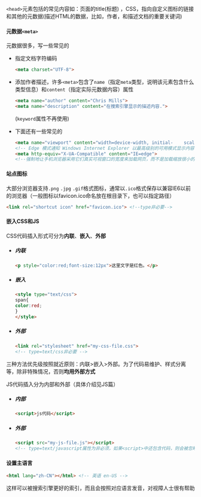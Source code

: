 `<head>`元素包括的常见内容如：页面的title(标题) ，CSS，指向自定义图标的链接和其他的元数据(描述HTML的数据，比如，作者，和描述文档的重要关键词)

#### 元数据`<meta>`

元数据很多，写一些常见的

- 指定文档字符编码

  ```html
  <meta charset="UTF-8">
  ```
  
- 添加作者描述，许多`<meta>`包含了`name`（指定`meta`类型，说明该元素包含什么类型信息）和`content`（指定实际元数据内容）属性

  ```html
  <meta name="author" content="Chris Mills">
  <meta name="description" content="在搜索引擎显示的描述内容.">
  ```

  (`keyword`属性不再使用)

- 下面还有一些常见的

  ```html
  <meta name="viewport" content="width=device-width, initial-    scale=1.0">
  <!-- Edge 模式通知 Windows Internet Explorer 以最高级别的可用模式显示内容 -->
  <meta http-equiv="X-UA-Compatible" content="IE=edge">
  <!--强制地让手机浏览器采用它们真实可视窗口的宽度来加载网页，而不是加载缩放很小的页面，`initial-scale` 为页面初始缩放大小-->
  ```

#### 站点图标

大部分浏览器支持`.png` `.jpg` `.gif`格式图标，通常以`.ico`格式保存以兼容IE6以前的浏览器（一般图标以favicon.ico命名放在根目录下，也可以指定路径）

```html
<link rel="shortcut icon" href="favicon.ico"> <!--type非必要-->

```

#### 嵌入CSS和JS

CSS代码插入形式可分为**内联**、**嵌入**、**外部**

- ##### 内联

  ```html
  <p style="color:red;font-size:12px">这里文字是红色。</p>
  
  ```

- ##### 嵌入

  ```html
  <style type="text/css">
  span{
  color:red;
  }
  </style>
  ```

- ##### 外部

  ```html
  <link rel="stylesheet" href="my-css-file.css">
  <!-- type=text/css非必要 -->
  ```

三种方法优先级按照就近原则：内联>嵌入>外部。为了代码易维护、样式分离等，除非特殊情况，否则**均用外部方式**

JS代码插入分为内部和外部（具体介绍见JS篇）

- ##### 内部

  ```html
  <script>js代码</script>
  ```

- ##### 外部

  ```html
  <script src="my-js-file.js"></script>
  <!-- type=text/javascript属性为非必须，如果<script>中还包含代码，则会被忽略 -->
  ```

#### 设置主语言

```html
<html lang="zh-CN"></html> <!-- 英语 en-US -->
```

这样可以被搜索引擎更好的索引，而且会按照对应语言发音，对视障人士很有帮助